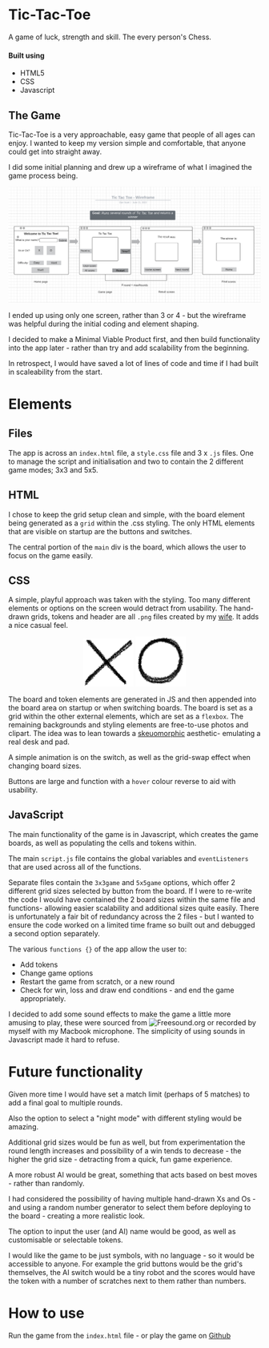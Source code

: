 # Tic-Tac-Toe

A game of luck, strength and skill. The every person's Chess.

#### Built using
 - HTML5
 - CSS
 - Javascript

 ## The Game
 Tic-Tac-Toe is a very approachable, easy game that people of all ages can enjoy. I wanted to keep my version simple and comfortable, that anyone could get into straight away.

 I did some initial planning and drew up a wireframe of what I imagined the game process being. 
 
 ![Wireframe](./img/Wireframe.png)
 
 I ended up using only one screen, rather than 3 or 4 - but the wireframe was helpful during the initial coding and element shaping.

 I decided to make a Minimal Viable Product first, and then build functionality into the app later - rather than try and add scalability from the beginning.

 In retrospect, I would have saved a lot of lines of code and time if I had built in scaleability from the start.

 # Elements
 ## Files
 The app is across an `index.html` file, a `style.css` file and 3 x `.js` files. One to manage the script and initialisation and two to contain the 2 different game modes; 3x3 and 5x5.

## HTML
 I chose to keep the grid setup clean and simple, with the board element being generated as a `grid` within the .css styling. The only HTML elements that are visible on startup are the buttons and switches.

 The central portion of the `main` div is the board, which allows the user to focus on the game easily.

 ## CSS
 A simple, playful approach was taken with the styling. Too many different elements or options on the screen would detract from usability. The hand-drawn grids, tokens and header are all `.png` files created by my [wife](https://www.instagram.com/hmcd.jpg/?hl=en). It adds a nice casual feel.

<p align="middle">
  <img src="./img/drawnX.png" width="100" />   
  <img src="./img/drawnO.png" width="100" /> 
</p> 

 The board and token elements are generated in JS and then appended into the board area on startup or when switching boards. The board is set as a grid within the other external elements, which are set as a `flexbox`. The remaining backgrounds and styling elements are free-to-use photos and clipart. The idea was to lean towards a [skeuomorphic](https://en.wikipedia.org/wiki/Skeuomorph) aesthetic- emulating a real desk and pad.

 A simple animation is on the switch, as well as the grid-swap effect when changing board sizes.

 Buttons are large and function with a `hover` colour reverse to aid with usability.

## JavaScript
The main functionality of the game is in Javascript, which creates the game boards, as well as populating the cells and tokens within.

The main `script.js` file contains the global variables and `eventListeners` that are used across all of the functions.

Separate files contain the `3x3game` and `5x5game` options, which offer 2 different grid sizes selected by button from the board. If I were to re-write the code I would have contained the 2 board sizes within the same file and functions- allowing easier scalability and additional sizes quite easily. There is unfortunately a fair bit of redundancy across the 2 files - but I wanted to ensure the code worked on a limited time frame so built out and debugged a second option separately.

The various `functions {}` of the app allow the user to:
 - Add tokens
 - Change game options
 - Restart the game from scratch, or a new round
 - Check for win, loss and draw end conditions - and end the game appropriately.

I decided to add some sound effects to make the game a little more amusing to play, these were sourced from ![Freesound.org]("https://www.freesound.org") or recorded by myself with my Macbook microphone. The simplicity of using sounds in Javascript made it hard to refuse.


# Future functionality
 Given more time I would have set a match limit (perhaps of 5 matches) to add a final goal to multiple rounds.

 Also the option to select a "night mode" with different styling would be amazing.

 Additional grid sizes would be fun as well, but from experimentation the round length increases and possibility of a win tends to decrease - the higher the grid size - detracting from a quick, fun game experience.

 A more robust AI would be great, something that acts based on best moves - rather than randomly.

 I had considered the possibility of having multiple hand-drawn Xs and Os - and using a random number generator to select them before deploying to the board - creating a more realistic look.
 
 The option to input the user (and AI) name would be good, as well as customisable or selectable tokens.

 I would like the game to be just symbols, with no language - so it would be accessible to anyone. For example the grid buttons would be the grid's themselves, the AI switch would be a tiny robot and the scores would have the token with a number of scratches next to them rather than numbers.

 # How to use
 Run the game from the `index.html` file - or play the game on [Github](https://drinkwithdan.github.io/Tic-Tac-Toe/)





